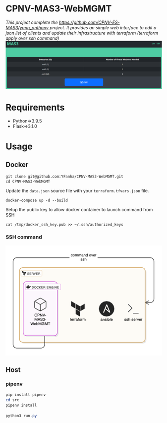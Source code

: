 # CPNV-MAS3-WebMGMT
*This project complete the https://github.com/CPNV-ES-MAS3/yann_anthony project. It provides an simple web interface to edit a json list of clients and update their infrastructure with terraform (terraform apply over ssh command)*
![¨webui](assets/webui.png)
# Requirements
- Python=>3.9.5
- Flask=>3.1.0

# Usage

## Docker
```
git clone git@github.com:YFanha/CPNV-MAS3-WebMGMT.git
cd CPNV-MAS3-WebMGMT
```
Update the ```data.json``` source file with your ```terraform.tfvars.json``` file.
```docker
docker-compose up -d --build
```

Setup the public key to allow docker container to launch command from SSH
```
cat /tmp/docker_ssh_key.pub >> ~/.ssh/authorized_keys
```

### SSH command 
![schema](assets/schema.png)

## Host
### pipenv
```PowerShell
pip install pipenv
cd src
pipenv install

python3 run.py
```
